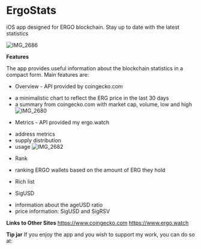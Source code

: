 # ErgoStats
iOS app designed for ERGO blockchain. Stay up to date with the latest statistics

![IMG_2686](https://user-images.githubusercontent.com/98321425/220033597-c955c5e0-cdc7-4b35-be04-4f441686d5cb.JPG)

**Features**

The app provides useful information about the blockchain statistics in a compact form.
Main features are: 
* Overview - API provided by coingecko.com
- a minimalistic chart to reflect the ERG price in the last 30 days
- a summary from coingecko.com with market cap, volume, low and high
![IMG_2680](https://user-images.githubusercontent.com/98321425/220043860-9da58004-f311-4eb7-ab39-98281f780732.JPG)

* Metrics - API provided my ergo.watch
- address metrics
- supply distribution
- usage
![IMG_2682](https://user-images.githubusercontent.com/98321425/220044413-631e0948-e470-4aed-b878-c80bef23134d.JPG)

* Rank
- ranking ERGO wallets based on the amount of ERG they hold

* Rich list

* SigUSD
- information about the ageUSD ratio
- price information: SigUSD and SigRSV

**Links to Other Sites**
https://www.coingecko.com
https://www.ergo.watch

**Tip jar**
If you enjoy the app and you wish to support my work, you can do so at:
